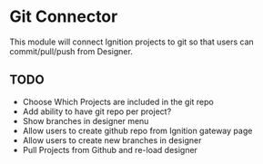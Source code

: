 # Git Connector
This module will connect Ignition projects to git so that users can commit/pull/push from Designer.  


## TODO
* Choose Which Projects are included in the git repo
* Add ability to have git repo per project?
* Show branches in designer menu
* Allow users to create github repo from Ignition gateway page
* Allow users to create new branches in designer
* Pull Projects from Github and re-load designer
